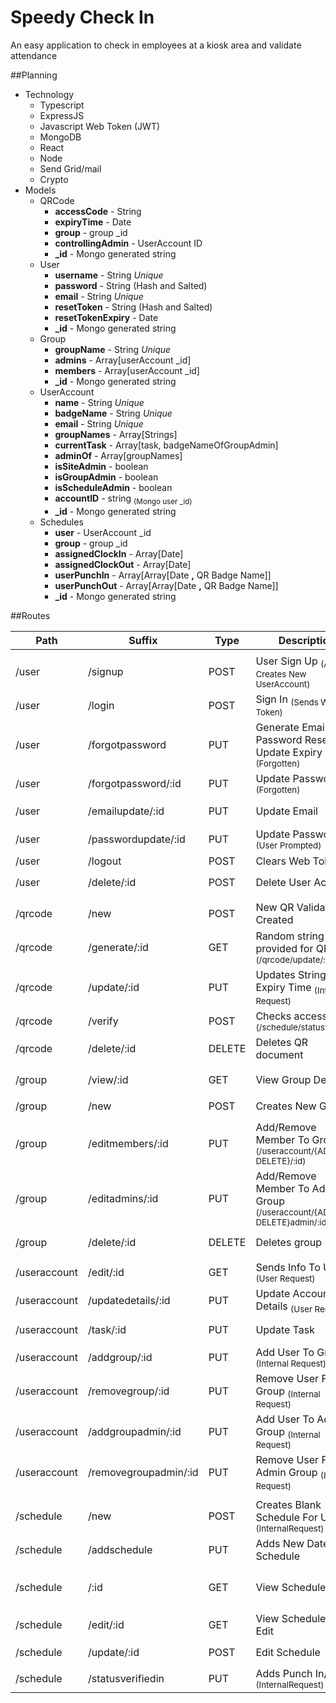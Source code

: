 # Speedy Check In

An easy application to check in employees at a kiosk area and validate attendance

##Planning
* Technology
    * Typescript
    * ExpressJS
    * Javascript Web Token (JWT)
    * MongoDB
    * React
    * Node
    * Send Grid/mail
    * Crypto
* Models
    * QRCode
        * **accessCode** - String
        * **expiryTime** - Date
        * **group** - group _id
        * **controllingAdmin** - UserAccount ID 
        * **_id** - Mongo generated string
    * User
        * **username** - String *Unique*
        * **password** - String (Hash and Salted)
        * **email** - String *Unique*
        * **resetToken** - String (Hash and Salted)
        * **resetTokenExpiry** - Date
        * **_id** - Mongo generated string
    * Group
        * **groupName** - String *Unique*
        * **admins** - Array[userAccount _id]
        * **members** - Array[userAccount _id]
        * **_id** - Mongo generated string
    * UserAccount
        * **name** - String *Unique*
        * **badgeName** - String *Unique*
        * **email** - String *Unique*
        * **groupNames** - Array[Strings]
        * **currentTask** - Array[task, badgeNameOfGroupAdmin]
        * **adminOf** - Array[groupNames]
        * **isSiteAdmin** - boolean
        * **isGroupAdmin** - boolean
        * **isScheduleAdmin** - boolean
        * **accountID** - string <sub>(Mongo user _id)</sub>
        * **_id** - Mongo generated string
    * Schedules
        * **user** - UserAccount _id
        * **group** - group _id
        * **assignedClockIn** - Array[Date]
        * **assignedClockOut** - Array[Date]
        * **userPunchIn** - Array[Array[Date **,** QR Badge Name]]
        * **userPunchOut** - Array[Array[Date **,** QR Badge Name]]
        * **_id** - Mongo generated string

##Routes
<!-- Index <sub> /items(GET) | New <sub> /items/new(POST) | Destroy <sub> /items/:id(DELETE) | Update <sub> /items/:id(PUT) | Edit <sub> /items/:id/edit(GET) | Show <sub> /items/:id(GET) -->
|Path | Suffix | Type | Description | Headers | 
| ----------- | ----------- | ----------- | ----------- |  ----------- |
|  |  |  |  |  |
| /user | /signup | POST | User Sign Up <sub>(Also Creates New UserAccount)</sub> | N/A |
| /user | /login | POST | Sign In <sub>(Sends Web Token)</sub> | N/A |
| /user | /forgotpassword | PUT | Generate Email For Password Reset / Update Expiry String <sub>(Forgotten)</sub> | <sub>(Include Valid Email)</sub> |
| /user | /forgotpassword/:id | PUT | Update Password <sub>(Forgotten)</sub> |  <sub>5 Minute Timer</sub> |
| /user | /emailupdate/:id | PUT | Update Email | userToken <sub>(Include Password)</sub> |
| /user | /passwordupdate/:id | PUT | Update Password <sub>(User Prompted)</sub> | userToken <sub>(Include Password)</sub> |
| /user | /logout | POST | Clears Web Token | N/A  |
| /user | /delete/:id | POST | Delete User Account | userToken <sub>(isSiteAdmin)</sub> |
|  |  |  |  |  |
| /qrcode | /new | POST | New QR Validation Created | userToken <sub>(Admin Of Group)</sub>  |
| /qrcode | /generate/:id | GET | Random string provided for QR <sub>(/qrcode/update/:id)</sub> |  userToken <sub>(Admin Of Group)</sub>|
| /qrcode | /update/:id | PUT | Updates String && Expiry Time  <sub>(Internal Request)</sub>|  userToken <sub>(Specific Owner)</sub> |
| /qrcode | /verify | POST | Checks accessCode <sub>(/schedule/statusverified)</sub> |  userToken |
| /qrcode | /delete/:id | DELETE | Deletes QR document  |  userToken <sub>(Specific Owner)</sub> |
|  |  |  |  |  |
| /group | /view/:id | GET |  View Group Details |  userToken <sub>(isGroupAdmin)</sub> |
| /group | /new | POST |  Creates New Group  |  userToken <sub>(isGroupAdmin)</sub> |
| /group | /editmembers/:id | PUT | Add/Remove Member To Group <sub>(/useraccount/{ADD-DELETE}/:id)</sub>  |  userToken <sub>(isGroupAdmin)</sub> |
| /group | /editadmins/:id | PUT | Add/Remove Member To Admin Group <sub>(/useraccount/{ADD-DELETE}admin/:id)</sub>  |  userToken <sub>(isGroupAdmin)</sub> |
| /group | /delete/:id | DELETE | Deletes group |  userToken <sub>(isGroupAdmin)</sub> |
|  |  |  |  |  |
| /useraccount | /edit/:id | GET | Sends Info To Update <sub>(User Request)</sub> |  userToken |
| /useraccount | /updatedetails/:id | PUT | Update Account Details <sub>(User Request)</sub> |  userToken |
| /useraccount | /task/:id | PUT | Update Task |  userToken <sub>{Admin Of Group}</sub> |
| /useraccount | /addgroup/:id | PUT | Add User To Group <sub>(Internal Request)</sub> | N/A |
| /useraccount | /removegroup/:id | PUT | Remove User From Group <sub>(Internal Request)</sub> | N/A |
| /useraccount | /addgroupadmin/:id | PUT | Add User To Admin Group <sub>(Internal Request)</sub> | N/A |
| /useraccount | /removegroupadmin/:id | PUT | Remove User From Admin Group <sub>(Internal Request)</sub> | N/A |
|  |  |  |  |  |
| /schedule | /new | POST | Creates Blank Schedule For User <sub>(InternalRequest)</sub> |  N/A |
| /schedule | /addschedule | PUT | Adds New Dates To Schedule |  userToken <sub>(AdminOfGroup)</sub> |
| /schedule | /:id | GET | View Schedule |  userToken <sub>(ScheduleAdminGroup-AdminOfGroup-SpecifiedUser)<sub> |
| /schedule | /edit/:id | GET | View Schedule To Edit |  userToken <sub>(ScheduleAdminGroup)<sub> |
| /schedule | /update/:id | POST | Edit Schedule |  userToken <sub>(ScheduleAdminGroup)<sub> |
| /schedule | /statusverifiedin | PUT | Adds Punch In/Out <sub>(InternalRequest)<sub>  |  N/A |

